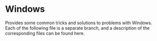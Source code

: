 # Windows
Provides some common tricks and solutions to problems with Windows.
Each of the following file is a separate branch, and a description of the corresponding files can be found here.
